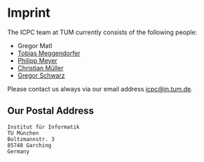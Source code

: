 # Imprint

The ICPC team at TUM currently consists of the following people:

* Gregor Matl
* [Tobias Meggendorfer](https://www7.in.tum.de/people/detail/index.php?id=people.detail&arg=158)
* [Philipp Meyer](https://www7.in.tum.de/people/detail/index.php?id=people.detail&arg=152)
* [Christian Müller](https://www7.in.tum.de/people/detail/index.php?id=people.detail&arg=151)
* [Gregor Schwarz](http://dss.in.tum.de/staff/gregor-schwarz.html)

Please contact us always via our email address [icpc@in.tum.de](mailto:icpc@in.tum.de).

## Our Postal Address

```
Institut für Informatik
TU München
Boltzmannstr. 3
85748 Garching
Germany
```